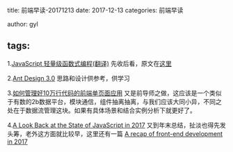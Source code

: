 title: 前端早读-20171213
date: 2017-12-13
categories: 前端早读

author: gyl

tags:
---
1.[JavaScript 轻量级函数式编程(翻译)](https://github.com/ikcamp/Functional-Light-JS)
先收后看，原文在[这里](https://github.com/getify/Functional-Light-JS)

2.[Ant Design 3.0](https://github.com/ant-design/ant-design/blob/master/README-zh_CN.md)
思路和设计供参考，供学习

3.[如何管理好10万行代码的前端单页面应用](https://juejin.im/post/59cb0d0b5188257e876a2d27)
又是前导师之做，这应该是一个类似于有数的2b数据平台，模块通信，组件抽离抽离，与我们应该大同小异，不同之处在于数据流管理这块。如果有具体场景和结合实例分析下就更好了。

4.[A Look Back at the State of JavaScript in 2017](https://medium.freecodecamp.org/a-look-back-at-the-state-of-javascript-in-2017-a5b7f562e977)
又到年末总结，扯淡也得先发头筹，老外这方面就比较早，这里还有一篇 [A recap of front-end development in 2017](https://levelup.gitconnected.com/a-recap-of-front-end-development-in-2017-7072ce99e727)
